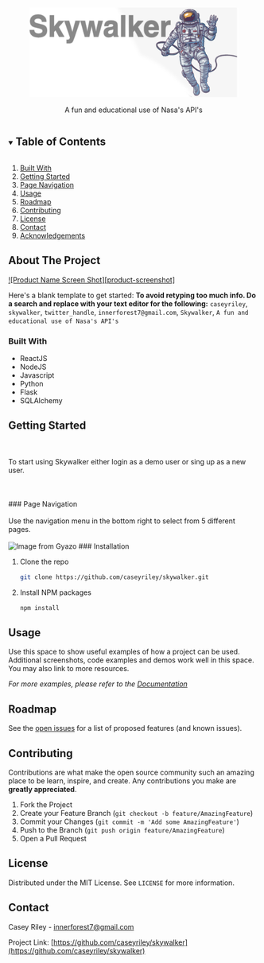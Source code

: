 
<!-- PROJECT LOGO -->
<br />
<p align="center">
  <a href="https://github.com/caseyriley/skywalker">
    <img src="react/src/images/skywalker-logo.png" alt="Logo" height="180">
  </a>

  <p align="center">
    A fun and educational use of Nasa's API's
  </p>
</p>



<!-- TABLE OF CONTENTS -->
<details open="open">
  <summary><h2 style="display: inline-block">Table of Contents</h2></summary>
  <ol>
    <li><a href="#built-with">Built With</a></li></li>
    <li><a href="#getting-started">Getting Started</a></li>
    <li><a href="#page-navigation">Page Navigation</a></li>
    <li><a href="#usage">Usage</a></li>
    <li><a href="#roadmap">Roadmap</a></li>
    <li><a href="#contributing">Contributing</a></li>
    <li><a href="#license">License</a></li>
    <li><a href="#contact">Contact</a></li>
    <li><a href="#acknowledgements">Acknowledgements</a></li>
  </ol>
</details>



<!-- ABOUT THE PROJECT -->
## About The Project

[![Product Name Screen Shot][product-screenshot]](https://example.com)

Here's a blank template to get started:
**To avoid retyping too much info. Do a search and replace with your text editor for the following:**
`caseyriley`, `skywalker`, `twitter_handle`, `innerforest7@gmail.com`, `Skywalker`, `A fun and educational use of Nasa's API's`


### Built With

* ReactJS
* NodeJS
* Javascript
* Python
* Flask
* SQLAlchemy



<!-- GETTING STARTED -->
## Getting Started
<br />
<br />
To start using Skywalker either login as a demo user or sing up as a new user.
<br />
<br />
<img src="https://i.gyazo.com/6777233f2b503f509678c825f8ed865a.gif" alt="" width="748"/>
<br />
<br />
### Page Navigation
<br />
<br />
Use the navigation menu in the bottom right to select from 5 different pages.
<br />
<br />
<img src="https://i.gyazo.com/16247bca2b6cd47ca42f76f249613a9d.gif" alt="Image from Gyazo" width="866"/>
### Installation

1. Clone the repo
   ```sh
   git clone https://github.com/caseyriley/skywalker.git
   ```
2. Install NPM packages
   ```sh
   npm install
   ```



<!-- USAGE EXAMPLES -->
## Usage

Use this space to show useful examples of how a project can be used. Additional screenshots, code examples and demos work well in this space. You may also link to more resources.

_For more examples, please refer to the [Documentation](https://example.com)_



<!-- ROADMAP -->
## Roadmap

See the [open issues](https://github.com/caseyriley/skywalker/issues) for a list of proposed features (and known issues).



<!-- CONTRIBUTING -->
## Contributing

Contributions are what make the open source community such an amazing place to be learn, inspire, and create. Any contributions you make are **greatly appreciated**.

1. Fork the Project
2. Create your Feature Branch (`git checkout -b feature/AmazingFeature`)
3. Commit your Changes (`git commit -m 'Add some AmazingFeature'`)
4. Push to the Branch (`git push origin feature/AmazingFeature`)
5. Open a Pull Request



<!-- LICENSE -->
## License

Distributed under the MIT License. See `LICENSE` for more information.



<!-- CONTACT -->
## Contact

Casey Riley - innerforest7@gmail.com

Project Link: [https://github.com/caseyriley/skywalker](https://github.com/caseyriley/skywalker)






<!-- MARKDOWN LINKS & IMAGES -->
<!-- https://www.markdownguide.org/basic-syntax/#reference-style-links -->
[contributors-shield]: https://img.shields.io/github/contributors/caseyriley/repo.svg?style=for-the-badge
[contributors-url]: https://github.com/caseyriley/repo/graphs/contributors
[forks-shield]: https://img.shields.io/github/forks/caseyriley/repo.svg?style=for-the-badge
[forks-url]: https://github.com/caseyriley/repo/network/members
[stars-shield]: https://img.shields.io/github/stars/caseyriley/repo.svg?style=for-the-badge
[stars-url]: https://github.com/caseyriley/repo/stargazers
[issues-shield]: https://img.shields.io/github/issues/caseyriley/repo.svg?style=for-the-badge
[issues-url]: https://github.com/caseyriley/repo/issues
[license-shield]: https://img.shields.io/github/license/caseyriley/repo.svg?style=for-the-badge
[license-url]: https://github.com/caseyriley/repo/blob/master/LICENSE.txt
[linkedin-shield]: https://img.shields.io/badge/-LinkedIn-black.svg?style=for-the-badge&logo=linkedin&colorB=555
[linkedin-url]: https://linkedin.com/in/caseyriley
